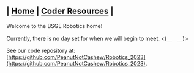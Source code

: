 
| [**Home**](https://peanutnotcashew.github.io/Robotics_2023) | [Coder Resources](https://peanutnotcashew.github.io/Robotics_2023/resources) |
---

Welcome to the BSGE Robotics home!  

Currently, there is no day set for when we will begin to meet. <(＿　＿)>  

See our code repository at: [https://github.com/PeanutNotCashew/Robotics_2023](https://github.com/PeanutNotCashew/Robotics_2023).
